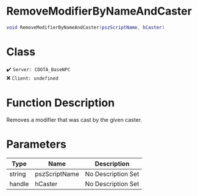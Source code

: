 # RemoveModifierByNameAndCaster
```lua
void RemoveModifierByNameAndCaster(pszScriptName, hCaster)
```
# Class
✔️ `Server: CDOTA_BaseNPC`  
❌ `Client: undefined`  

# Function Description
Removes a modifier that was cast by the given caster.
# Parameters
Type|Name|Description
--|--|--
string|pszScriptName|No Description Set
handle|hCaster|No Description Set

